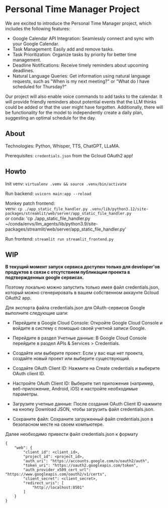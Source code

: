 # Personal Time Manager Project

We are excited to introduce the Personal Time Manager project, which includes the following features:

* Google Calendar API Integration: Seamlessly connect and sync with your Google Calendar.
* Task Management: Easily add and remove tasks.
* Task Prioritization: Organize tasks by priority for better time management.
* Deadline Notifications: Receive timely reminders about upcoming deadlines.
* Natural Language Queries: Get information using natural language requests, such as "When is my next meeting?" or "What do I have scheduled for Thursday?"

Our project will also enable voice commands to add tasks to the calendar. It will provide friendly reminders about potential events that the LLM thinks could be added or that the user might have forgotten. Additionally, there will be functionality for the model to independently create a daily plan, suggesting an optimal schedule for the day.

## About

Technologies: Python, Whisper, TTS, ChatGPT, LLaMA.

Prerequisites: `credentials.json` from the Gcloud OAuth2 app!

## Howto

Init venv: `virtualenv .vemv && source .venv/bin/activate`

Run backend: `uvicorn main:app --reload`

Monkey patch frontend:  
venv: `cp ./app_static_file_handler.py .venv/lib/python3.12/site-packages/streamlit/web/server/app_static_file_handler.py`  
or
conda: 'cp ./app_static_file_handler.py ~/conda/envs/llm_agents/lib/python3.9/site-packages/streamlit/web/server/app_static_file_handler.py'

Run frontend: `streamlit run streamlit_frontend.py`

## WIP
**В текущий момент запуск сервиса доступен только для developer'ов продуктов в связи с отсутствием публикации проекта в подтвержденных google сервисах.**

Поэтому локально можно запустить только имея файл credentials.json, который можно сгенерировать в вашем собственном аккаунте Gcloud OAuth2 app. 

Для экспорта файла credentials.json для OAuth-сервисов Google выполните следующие шаги:

- Перейдите в Google Cloud Console: Откройте Google Cloud Console и войдите в систему с помощью своей учетной записи Google.

- Перейдите в раздел Учетные данные: В Google Cloud Console перейдите в раздел APIs & Services > Credentials.

- Создайте или выберите проект: Если у вас еще нет проекта, создайте новый проект или выберите существующий.

- Создайте OAuth Client ID: Нажмите на Create credentials и выберите OAuth client ID.

- Настройте OAuth Client ID: Выберите тип приложения (например, веб-приложение, Android, iOS) и настройте необходимые параметры.

- Загрузите учетные данные: После создания OAuth Client ID нажмите на кнопку Download JSON, чтобы загрузить файл credentials.json.

- Сохраните файл: Сохраните загруженный файл credentials.json в безопасном месте на своем компьютере.

Далее необходимо привести файл credentials.json к формату
```
{
    "web": {
        "client_id": <client_id>,
        "project_id": <project_id>,
        "auth_uri": "https://accounts.google.com/o/oauth2/auth",
        "token_uri": "https://oauth2.googleapis.com/token",
        "auth_provider_x509_cert_url": "https://www.googleapis.com/oauth2/v1/certs",
        "client_secret": <client_secret>,
        "redirect_uris": [
            "http://localhost:8501"
        ]
    }
}
``` 

